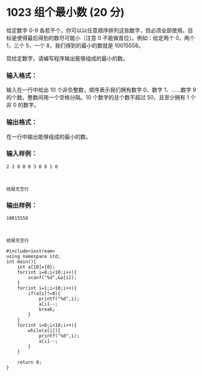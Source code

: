 # 1023 组个最小数 (20 分)

给定数字 0-9 各若干个。你可以以任意顺序排列这些数字，但必须全部使用。目标是使得最后得到的数尽可能小（注意 0 不能做首位）。例如：给定两个 0，两个 1，三个 5，一个 8，我们得到的最小的数就是 10015558。

现给定数字，请编写程序输出能够组成的最小的数。

### 输入格式：

输入在一行中给出 10 个非负整数，顺序表示我们拥有数字 0、数字 1、……数字 9 的个数。整数间用一个空格分隔。10 个数字的总个数不超过 50，且至少拥有 1 个非 0 的数字。

### 输出格式：

在一行中输出能够组成的最小的数。

### 输入样例：

```in
2 2 0 0 0 3 0 0 1 0



结尾无空行
```

### 输出样例：

```out
10015558



结尾无空行
```

```
#include<iostream>
using namespace std;
int main(){
    int a[10]={0};
    for(int i=0;i<10;i++){
        scanf("%d",&a[i]);
    }
    for(int i=1;i<10;i++){
        if(a[i]!=0){
            printf("%d",i);
            a[i]--;
            break;
        }
    }
    for(int i=0;i<10;i++){
        while(a[i]){
            printf("%d",i);
            a[i]--;
        }
    }
    
    return 0;
}
```

